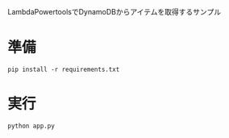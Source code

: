 LambdaPowertoolsでDynamoDBからアイテムを取得するサンプル

# 準備

```
pip install -r requirements.txt
```

# 実行

```
python app.py
```
